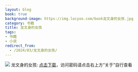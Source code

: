 ```yaml
---
layout: blog
book: true
background-image: https://img.locyoo.com/book龙文身的女孩.jpg
category: 书籍
title: 龙文身的女孩
tags:
- 书籍
- 小说
redirect_from:
  - /2024/03/龙文身的女孩/
---
```

![](https://img.locyoo.com/book龙文身的女孩.jpg)
龙文身的女孩: <a name = "ref1" href="https://url18.ctfile.com/f/50983618-1041681850-83e9c5?p=3619">点击下载</a>，访问密码请点击右上方“关于”自行查看
